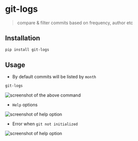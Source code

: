 # git-logs
> compare & filter commits based on frequency, author etc

## Installation 
```bash
pip install git-logs
```

## Usage 

- By default commits will be listed by `month`
```bash
git-logs 
```

![screenshot of the above command](https://drive.google.com/uc?export=view&id=1Fdy5Ss-p_UFQkOw4m3s2Nt0ZLO2cpIKZ)

- `Help` options

![screenshot of help option](https://drive.google.com/uc?export=view&id=1f1BBdjqhgvothkYuqa3g90y_QXnwibgJ)

- Error when `git not initialized` 

![screenshot of help option](https://drive.google.com/uc?export=view&id=1osLBAab1dG-ckwULQ4Xe6DAGAg5VI1rc)



